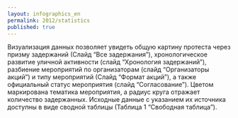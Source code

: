 ```yaml
---
layout: infographics_en
permalink: 2012/statistics
published: true
---
```


Визуализация данных позволяет увидеть общую картину протеста через призму задержаний (Слайд “Все задержания”), хронологическое развитие уличной активности (слайд “Хронология задержаний”), разбиение мероприятий по организаторам (слайд “Организаторы акций”) и типу мероприятий (Слайд “Формат акций”), а также официальный статус мероприятия (слайд “Согласование”). Цветом маркирована тематика мероприятия, а радиус круга отражает количество задержанных. Исходные данные с указанием их источника доступны в виде сводной таблицы (Таблица 1 “Свободная таблица”).
